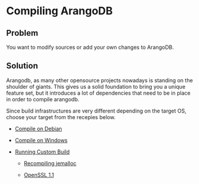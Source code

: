 Compiling ArangoDB
==================

Problem
-------

You want to modify sources or add your own changes to ArangoDB.

Solution
--------

Arangodb, as many other opensource projects nowadays is standing on the shoulder of giants.
This gives us a solid foundation to bring you a unique feature set, but it introduces a lot of
dependencies that need to be in place in order to compile arangodb.

Since build infrastructures are very different depending on the target OS, choose your target
from the recepies below.

- [Compile on Debian](Debian.md)

- [Compile on Windows](Windows.md)

- [Running Custom Build](RunningCustomBuild.md)

  - [Recompiling jemalloc](jemalloc.md)

  - [OpenSSL 1.1](OpenSSL.md)
